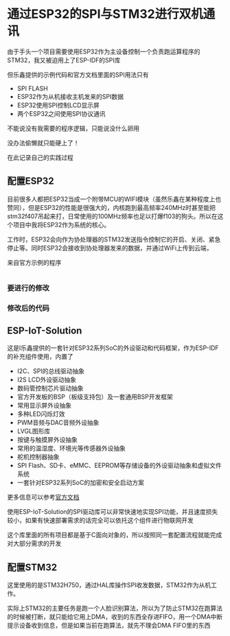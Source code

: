 # 通过ESP32的SPI与STM32进行双机通讯

由于手头一个项目需要使用ESP32作为主设备控制一个负责跑运算程序的STM32，我又被迫用上了ESP-IDF的SPI库

但乐鑫提供的示例代码和官方文档里面的SPI用法只有

* SPI FLASH
* ESP32作为从机接收主机发来的SPI数据
* ESP32使用SPI控制LCD显示屏
* 两个ESP32之间使用SPI协议通讯

不能说没有我需要的程序逻辑，只能说没什么卵用

没办法偷懒就只能硬上了！

在此记录自己的实践过程

## 配置ESP32

目前很多人都把ESP32当成一个附带MCU的WIFI模块（虽然乐鑫在某种程度上也赞同），但是ESP32的性能是很强大的，内核跑到最高频率240MHz时甚至能把stm32f407吊起来打，日常使用的100MHz频率也足以打爆f103的狗头。所以在这个项目中我将ESP32作为系统的核心。

工作时，ESP32会向作为协处理器的STM32发送指令控制它的开启、关闭、紧急停止等。同时ESP32会接收到协处理器发来的数据，并通过WiFi上传到云端，



来自官方示例的程序

```c

```

### 要进行的修改





### 修改后的代码





## ESP-IoT-Solution

这是l乐鑫提供的一套针对ESP32系列SoC的外设驱动和代码框架，作为ESP-IDF的补充组件使用，内置了

* I2C、SPI的总线驱动抽象
* I2S LCD外设驱动抽象
* 数码管控制芯片驱动抽象
* 官方开发板的BSP（板级支持包）及一套通用BSP开发框架
* 常用显示屏外设抽象
* 多种LED闪烁灯效
* PWM音频与DAC音频外设抽象
* LVGL图形库
* 按键与触摸屏外设抽象
* 常用的温湿度、环境光等传感器外设抽象
* 舵机控制器抽象
* SPI Flash、SD卡、eMMC、EEPROM等存储设备的外设驱动抽象和虚拟文件系统
* 一套针对ESP32系列SoC的加密和安全启动方案

更多信息可以参考[官方文档](https://docs.espressif.com/projects/espressif-esp-iot-solution/zh_CN/latest/index.html)

使用ESP-IoT-Solution的SPI驱动库可以非常快速地实现SPI功能，并且速度损失较小，如果有快速部署需求的话完全可以依托这个组件进行物联网开发

这个库里面的所有项目都是基于C面向对象的，所以按照同一套配置流程就能完成对大部分需求的开发



## 配置STM32

这里使用的是STM32H750，通过HAL库操作SPI收发数据，STM32作为从机工作。

实际上STM32的主要任务是跑一个人脸识别算法，所以为了防止STM32在跑算法的时候被打断，就只能给它用上DMA，收到的东西全存进FIFO，用一个DMA中断提示设备收到信息，但是如果当前在跑算法，就先不理会DMA FIFO里的东西